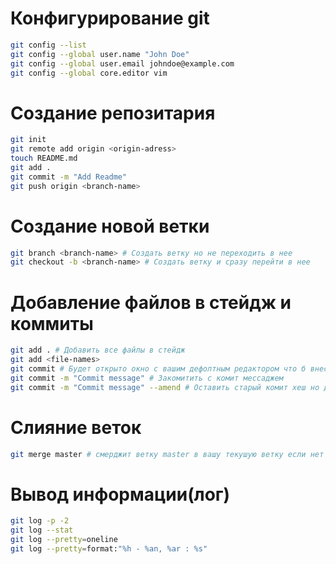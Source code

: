 # Конфигурирование git

```bash
git config --list
git config --global user.name "John Doe"
git config --global user.email johndoe@example.com
git config --global core.editor vim
```

# Создание репозитария

```bash
git init
git remote add origin <origin-adress>
touch README.md
git add .
git commit -m "Add Readme"
git push origin <branch-name>
```

# Создание новой ветки

```bash
git branch <branch-name> # Создать ветку но не переходить в нее
git checkout -b <branch-name> # Создать ветку и сразу перейти в нее
```

# Добавление файлов в стейдж и коммиты

```bash
git add . # Добавить все файлы в стейдж
git add <file-names>
git commit # Будет открыто окно с вашим дефолтным редактором что б внести коммит месадж
git commit -m "Commit message" # Закомитить с комит мессаджем
git commit -m "Commit message" --amend # Оставить старый комит хеш но добавить новые файлы
```

# Слияние веток

```bash
git merge master # смерджит ветку master в вашу текушую ветку если нет конфликтов
```

# Вывод информации(лог)

```bash
git log -p -2
git log --stat
git log --pretty=oneline
git log --pretty=format:"%h - %an, %ar : %s"
```
